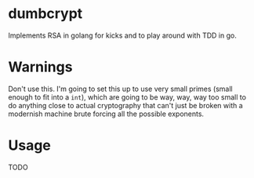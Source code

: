 # dumbcrypt
Implements RSA in golang for kicks and to play around with TDD in go.

# Warnings
Don't use this.  I'm going to set this up to use very small primes (small enough
  to fit into a `int`), which are going to be way, way, way too small to do anything
  close to actual cryptography that can't just be broken with a modernish machine
  brute forcing all the possible exponents.

# Usage
TODO
